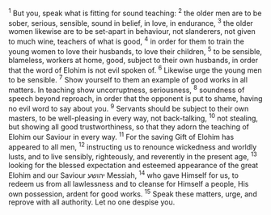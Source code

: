 <sup>1</sup> But you, speak what is fitting for sound teaching:
<sup>2</sup> the older men are to be sober, serious, sensible, sound in belief, in love, in endurance,
<sup>3</sup> the older women likewise are to be set-apart in behaviour, not slanderers, not given to much wine, teachers of what is good,
<sup>4</sup> in order for them to train the young women to love their husbands, to love their children,
<sup>5</sup> to be sensible, blameless, workers at home, good, subject to their own husbands, in order that the word of Elohim is not evil spoken of.
<sup>6</sup> Likewise urge the young men to be sensible.
<sup>7</sup> Show yourself to them an example of good works in all matters. In teaching show uncorruptness, seriousness,
<sup>8</sup> soundness of speech beyond reproach, in order that the opponent is put to shame, having no evil word to say about you.
<sup>9</sup> Servants should be subject to their own masters, to be well-pleasing in every way, not back-talking,
<sup>10</sup> not stealing, but showing all good trustworthiness, so that they adorn the teaching of Elohim our Saviour in every way.
<sup>11</sup> For the saving Gift of Elohim has appeared to all men,
<sup>12</sup> instructing us to renounce wickedness and worldly lusts, and to live sensibly, righteously, and reverently in the present age,
<sup>13</sup> looking for the blessed expectation and esteemed appearance of the great Elohim and our Saviour יהושע Messiah,
<sup>14</sup> who gave Himself for us, to redeem us from all lawlessness and to cleanse for Himself a people, His own possession, ardent for good works.
<sup>15</sup> Speak these matters, urge, and reprove with all authority. Let no one despise you.
